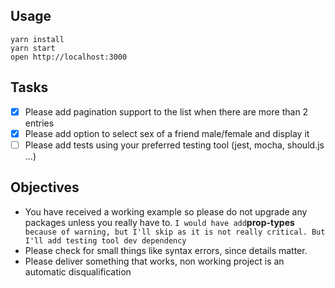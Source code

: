 ## Usage

```
yarn install
yarn start
open http://localhost:3000
```

## Tasks

- [x] Please add pagination support to the list when there are more than 2 entries
- [x] Please add option to select sex of a friend male/female and display it
- [ ] Please add tests using your preferred testing tool (jest, mocha, should.js ...)

## Objectives

- You have received a working example so please do not upgrade any packages unless you really have to. `I would have add`**prop-types**` because of warning, but I'll skip as it is not really critical. But I'll add testing tool dev dependency`
- Please check for small things like syntax errors, since details matter.
- Please deliver something that works, non working project is an automatic disqualification

